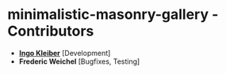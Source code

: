 minimalistic-masonry-gallery - Contributors
============================================

* **[Ingo Kleiber](https://github.com/IngoKl)** [Development]
* **Frederic Weichel** [Bugfixes, Testing]
